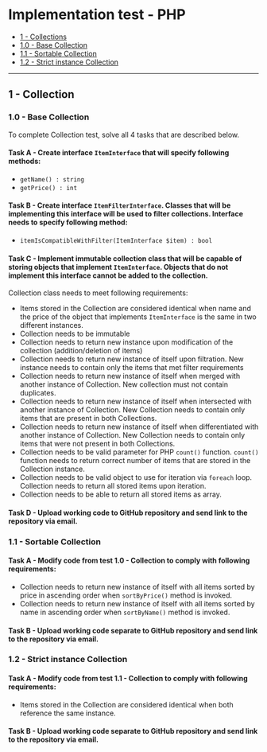 # Implementation test - PHP

- [1 - Collections](#1---collection)
 - [1.0 - Base Collection](#10---base-collection)
 - [1.1 - Sortable Collection](#11---sortable-collection)
 - [1.2 - Strict instance Collection](#12---strict-instance-collection)

***
## 1 - Collection
### 1.0 - Base Collection

To complete Collection test, solve all 4 tasks that are described below.

#### Task A - Create interface `ItemInterface` that will specify following methods:

- `getName() : string`
- `getPrice() : int`


#### Task B - Create interface `ItemFilterInterface`. Classes that will be implementing this interface will be used to filter collections. Interface needs to specify following method:

- `itemIsCompatibleWithFilter(ItemInterface $item) : bool`

#### Task C - Implement immutable collection class that will be capable of storing objects that implement `ItemInterface`. Objects that do not implement this interface cannot be added to the collection.



Collection class needs to meet following requirements: 

- Items stored in the Collection are considered identical when name and the price of the object that implements `ItemInterface` is the same in two different instances.
- Collection needs to be immutable
- Collection needs to return new instance upon modification of the collection (addition/deletion of items)
- Collection needs to return new instance of itself upon filtration. New instance needs to contain only the items that met filter requirements
- Collection needs to return new instance of itself when merged with another instance of Collection. New collection must not contain duplicates.
- Collection needs to return new instance of itself when intersected with another instance of Collection. New Collection needs to contain only items that are present in both Collections.
- Collection needs to return new instance of itself when differentiated with another instance of Collection. New Collection needs to contain only items that were not present in both Collections.
- Collection needs to be valid parameter for PHP `count()` function. `count()` function needs to return correct number of items that are stored in the Collection instance.
- Collection needs to be valid object to use for iteration via `foreach` loop. Collection needs to return all stored items upon iteration.
- Collection needs to be able to return all stored items as array.

#### Task D - Upload working code to GitHub repository and send link to the repository via email.
### 1.1 - Sortable Collection

#### Task A - Modify code from test 1.0 - Collection to comply with following requirements:

- Collection needs to return new instance of itself with all items sorted by price in ascending order when `sortByPrice()` method is invoked.
- Collection needs to return new instance of itself with all items sorted by name in ascending order when `sortByName()` method is invoked.

#### Task B - Upload working code separate to GitHub repository and send link to the repository via email.
### 1.2 - Strict instance Collection

#### Task A - Modify code from test 1.1 - Collection to comply with following requirements:

- Items stored in the Collection are considered identical when both reference the same instance.

#### Task B - Upload working code separate to GitHub repository and send link to the repository via email.




 


